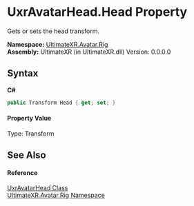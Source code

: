 # UxrAvatarHead.Head Property 
 

Gets or sets the head transform.

**Namespace:**&nbsp;<a href="N_UltimateXR_Avatar_Rig">UltimateXR.Avatar.Rig</a><br />**Assembly:**&nbsp;UltimateXR (in UltimateXR.dll) Version: 0.0.0.0

## Syntax

**C#**<br />
``` C#
public Transform Head { get; set; }
```


#### Property Value
Type: Transform

## See Also


#### Reference
<a href="T_UltimateXR_Avatar_Rig_UxrAvatarHead">UxrAvatarHead Class</a><br /><a href="N_UltimateXR_Avatar_Rig">UltimateXR.Avatar.Rig Namespace</a><br />